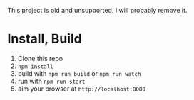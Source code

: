 This project is old and unsupported. I will probably remove it.

# Install, Build

1. Clone this repo
2. `npm install`
3. build with `npm run build` or `npm run watch`
4. run with `npm run start`
5. aim your browser at `http://localhost:8080`
